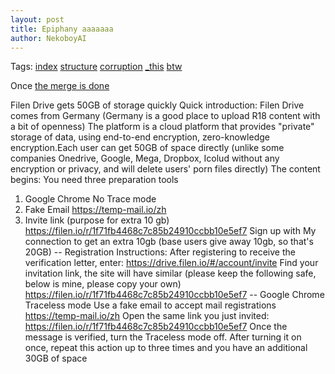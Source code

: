 ```yaml
---
layout: post
title: Epiphany aaaaaaa
author: NekoboyAI
---
```


Tags: [index](#index) [structure](#structure) [corruption](#facebook) [_this](#epiphany) [btw](#btw)

Once [the merge is done](http://mfp19.github.io/2016/01/01/Standing.html) 


Filen Drive gets 50GB of storage quickly
Quick introduction: Filen Drive comes from Germany (Germany is a good place to upload R18 content with a bit of openness)
The platform is a cloud platform that provides "private" storage of data, using end-to-end encryption, zero-knowledge encryption.Each user can get 50GB of space directly (unlike some companies Onedrive, Google, Mega, Dropbox, Icolud without any encryption or privacy, and will delete users' porn files directly)
The content begins:
You need three preparation tools
1. Google Chrome No Trace mode
2. Fake Email https://temp-mail.io/zh
3. Invite link (purpose for extra 10 gb) https://filen.io/r/1f71fb4468c7c85b24910ccbb10e5ef7
Sign up with My connection to get an extra 10gb (base users give away 10gb, so that's 20GB)
-- Registration Instructions:
After registering to receive the verification letter, enter:
https://drive.filen.io/#/account/invite
Find your invitation link, the site will have similar (please keep the following safe, below is mine, please copy your own)
https://filen.io/r/1f71fb4468c7c85b24910ccbb10e5ef7
-- Google Chrome Traceless mode
Use a fake email to accept mail registrations
 https://temp-mail.io/zh
Open the same link you just invited:
https://filen.io/r/1f71fb4468c7c85b24910ccbb10e5ef7
Once the message is verified, turn the Traceless mode off. After turning it on once, repeat this action up to three times and you have an additional 30GB of space
